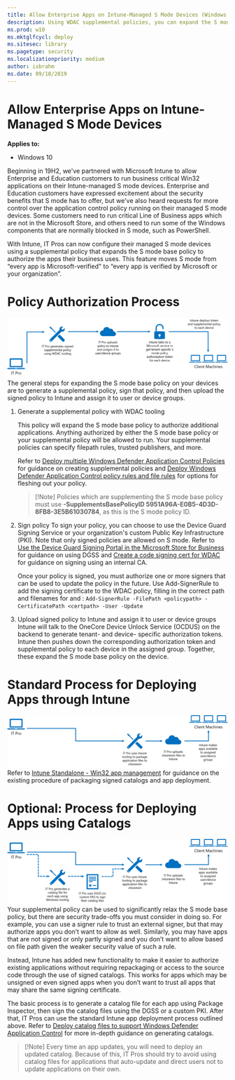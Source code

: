 ```yaml
---
title: Allow Enterprise Apps on Intune-Managed S Mode Devices (Windows 10)
description: Using WDAC supplemental policies, you can expand the S mode base policy on your Intune-managed devices.
ms.prod: w10
ms.mktglfcycl: deploy
ms.sitesec: library
ms.pagetype: security
ms.localizationpriority: medium
author: isbrahm
ms.date: 09/18/2019
---
```


# Allow Enterprise Apps on Intune-Managed S Mode Devices

**Applies to:**

-   Windows 10

Beginning in 19H2, we've partnered with Microsoft Intune to allow Enterprise and Education customers to run business critical Win32 applications on their Intune-managed S mode devices. Enterprise and Education customers have expressed excitement about the security benefits that S mode has to offer, but we've also heard requests for more control over the application control policy running on their managed S mode devices. Some customers need to run critical Line of Business apps which are not in the Microsoft Store, and others need to run some of the Windows components that are normally blocked in S mode, such as PowerShell. 

With Intune, IT Pros can now configure their managed S mode devices using a supplemental policy that expands the S mode base policy to authorize the apps their business uses. This feature moves S mode from “every app is Microsoft-verified" to “every app is verified by Microsoft or your organization”. 

# Policy Authorization Process
![Policy Authorization](images/wdac-intune-policy-authorization.png)
The general steps for expanding the S mode base policy on your devices are to generate a supplemental policy, sign that policy, and then upload the signed policy to Intune and assign it to user or device groups.
1. Generate a supplemental policy with WDAC tooling

    This policy will expand the S mode base policy to authorize additional applications. Anything authorized by either the S mode base policy or your supplemental policy will be allowed to run. Your supplemental policies can specify filepath rules, trusted publishers, and more. 

    Refer to [Deploy multiple Windows Defender Application Control Policies](deploy-multiple-windows-defender-application-control-policies.md) for guidance on creating supplemental policies and [Deploy Windows Defender Application Control policy rules and file rules](windows-defender-application-control\select-types-of-rules-to-create.md) for options for fleshing out your policy.

    > [!Note] Policies which are supplementing the S mode base policy must use **-SupplementsBasePolicyID 5951A96A-E0B5-4D3D-8FB8-3E5B61030784**, as this is the S mode policy ID.
2. Sign policy
    To sign your policy, you can choose to use the Device Guard Signing Service or your organization's custom Public Key Infrastructure (PKI). Note that only signed policies are allowed on S mode. Refer to [Use the Device Guard Signing Portal in the Microsoft Store for Business](use-device-guard-signing-portal-in-microsoft-store-for-business.md) for guidance on using DGSS and [Create a code signing cert for WDAC](create-code-signing-cert-for-windows-defender-application-control.md) for guidance on signing using an internal CA.

    Once your policy is signed, you must authorize one or more signers that can be used to update the policy in the future. Use Add-SignerRule to add the signing certificate to the WDAC policy, filling in the correct path and filenames for <policypath> and <certpath>: 
        `Add-SignerRule -FilePath <policypath> -CertificatePath <certpath> -User -Update`
3. Upload signed policy to Intune and assign it to user or device groups
    Intune will talk to the OneCore Device Unlock Service (OCDUS) on the backend to generate tenant- and device- specific authorization tokens. Intune then pushes down the corresponding authorization token and supplemental policy to each device in the assigned group. Together, these expand the S mode base policy on the device. 
    <!-- Intune link?-->

# Standard Process for Deploying Apps through Intune
![Deploying Apps through Intune](images/wdac-intune-app-deployment.png)
Refer to [Intune Standalone - Win32 app management](https://docs.microsoft.com/intune/apps-win32-app-management)  for guidance on the existing procedure of packaging signed catalogs and app deployment.

# Optional: Process for Deploying Apps using Catalogs
![Deploying Apps using Catalogs](images/wdac-intune-app-catalogs.png)
Your supplemental policy can be used to significantly relax the S mode base policy, but there are security trade-offs you must consider in doing so. For example, you can use a signer rule to trust an external signer, but that may authorize apps you don’t want to allow as well. Similarly, you may have apps that are not signed or only partly signed and you don’t want to allow based on file path given the weaker security value of such a rule. 

Instead, Intune has added new functionality to make it easier to authorize existing applications without requiring repackaging or access to the source code through the use of signed catalogs. This works for apps which may be unsigned or even signed apps when you don’t want to trust all apps that may share the same signing certificate.

The basic process is to generate a catalog file for each app using Package Inspector, then sign the catalog files using the DGSS or a custom PKI. After that, IT Pros can use the standard Intune app deployment process outlined above. Refer to [Deploy catalog files to support Windows Defender Application Control](deploy-catalog-files-to-support-windows-defender-application-control.md) for more in-depth guidance on generating catalogs. 

> [!Note] Every time an app updates, you will need to deploy an updated catalog. Because of this, IT Pros should try to avoid using catalog files for applications that auto-update and direct users not to update applications on their own.



